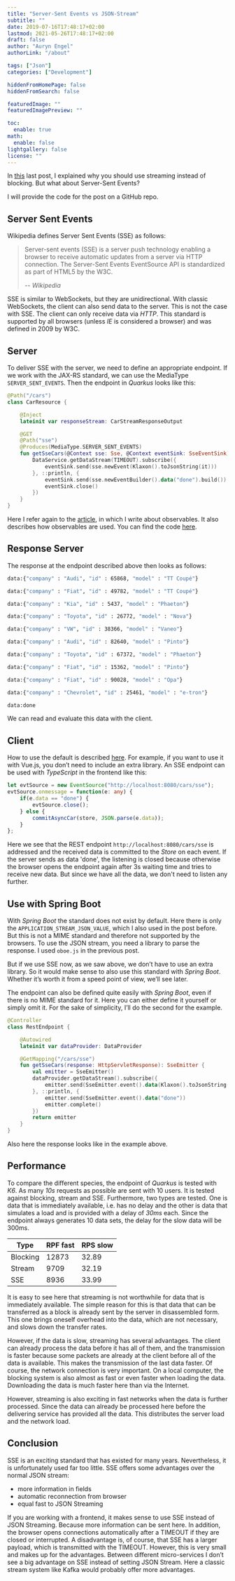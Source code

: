 ```yaml
---
title: "Server-Sent Events vs JSON-Stream"
subtitle: ""
date: 2019-07-16T17:48:17+02:00
lastmod: 2021-05-26T17:48:17+02:00
draft: false
author: "Auryn Engel"
authorLink: "/about"

tags: ["Json"]
categories: ["Development"]

hiddenFromHomePage: false
hiddenFromSearch: false

featuredImage: ""
featuredImagePreview: ""

toc:
  enable: true
math:
  enable: false
lightgallery: false
license: ""
---
```

In [this](/posts/reactive-stream-with-spring-boot-and-rx-java-in-kotlin/) last post, I explained why you should use streaming instead of blocking. But what about Server-Sent Events?
<!--more-->
I will provide the code for the post on a GitHub repo.

## Server Sent Events

Wikipedia defines Server Sent Events (SSE) as follows:

> Server-sent events (SSE) is a server push technology enabling a browser to receive automatic updates from a server via HTTP connection. The Server-Sent Events EventSource API is standardized as part of HTML5 by the W3C.
>
> -- <cite>Wikipedia</cite>

SSE is similar to WebSockets, but they are unidirectional. With classic WebSockets, the client can also send data to the server. This is not the case with SSE. The client can only receive data via *HTTP*. This standard is supported by all browsers (unless *IE* is considered a browser) and was defined in 2009 by W3C.

## Server

To deliver SSE with the server, we need to define an appropriate endpoint. If we work with the JAX-RS standard, we can use the MediaType `SERVER_SENT_EVENTS`. Then the endpoint in *Quarkus* looks like this:

```kotlin
@Path("/cars")
class CarResource {

    @Inject
    lateinit var responseStream: CarStreamResponseOutput

    @GET
    @Path("sse")
    @Produces(MediaType.SERVER_SENT_EVENTS)
    fun getSseCars(@Context sse: Sse, @Context eventSink: SseEventSink) {
        DataService.getDataStream(TIMEOUT).subscribe({
            eventSink.send(sse.newEvent(Klaxon().toJsonString(it)))
        }, ::println, {
            eventSink.send(sse.newEventBuilder().data("done").build())
            eventSink.close()
        })
    }
}
```

Here I refer again to the [article](/posts/reactive-stream-with-spring-boot-and-rx-java-in-kotlin/), in which I write about observables. It also describes how observables are used. You can find the code [here](https://github.com/auryn31/spring-async-rest-example).

## Response Server

The response at the endpoint described above then looks as follows:

```bash
data:{"company" : "Audi", "id" : 65868, "model" : "TT Coupé"}

data:{"company" : "Fiat", "id" : 49782, "model" : "TT Coupé"}

data:{"company" : "Kia", "id" : 5437, "model" : "Phaeton"}

data:{"company" : "Toyota", "id" : 26772, "model" : "Nova"}

data:{"company" : "VW", "id" : 38366, "model" : "Vaneo"}

data:{"company" : "Audi", "id" : 82640, "model" : "Pinto"}

data:{"company" : "Toyota", "id" : 67372, "model" : "Phaeton"}

data:{"company" : "Fiat", "id" : 15362, "model" : "Pinto"}

data:{"company" : "Fiat", "id" : 90028, "model" : "Opa"}

data:{"company" : "Chevrolet", "id" : 25461, "model" : "e-tron"}

data:done
```

We can read and evaluate this data with the client.

## Client

How to use the default is described [here](https://developer.mozilla.org/en-US/docs/Web/API/Server-sent_events/Using_server-sent_events). For example, if you want to use it with Vue.js, you don’t need to include an extra library. An SSE endpoint can be used with *TypeScript* in the frontend like this:

```ts
let evtSource = new EventSource("http://localhost:8080/cars/sse");
evtSource.onmessage = function(e: any) {
    if(e.data == "done") {
        evtSource.close();
    } else {
        commitAsyncCar(store, JSON.parse(e.data));
    }
};
```

Here we see that the REST endpoint `http://localhost:8080/cars/sse` is addressed and the received data is committed to the *Store* on each event. If the server sends as data 'done', the listening is closed because otherwise the browser opens the endpoint again after 3s waiting time and tries to receive new data. But since we have all the data, we don't need to listen any further.

## Use with Spring Boot

With *Spring Boot* the standard does not exist by default. Here there is only the `APPLICATION_STREAM_JSON_VALUE`, which I also used in the post before. But this is not a MIME standard and therefore not supported by the browsers. To use the JSON stream, you need a library to parse the response. I used `oboe.js` in the previous post.

But if we use SSE now, as we saw above, we don’t have to use an extra library. So it would make sense to also use this standard with *Spring Boot*. Whether it’s worth it from a speed point of view, we’ll see later.

The endpoint can also be defined quite easily with *Spring Boot*, even if there is no MIME standard for it. Here you can either define it yourself or simply omit it. For the sake of simplicity, I’ll do the second for the example.

```kotlin
@Controller
class RestEndpoint {

    @Autowired
    lateinit var dataProvider: DataProvider

    @GetMapping("/cars/sse")
    fun getSseCars(response: HttpServletResponse): SseEmitter {
        val emitter = SseEmitter()
        dataProvider.getDataStream().subscribe({
            emitter.send(SseEmitter.event().data(Klaxon().toJsonString(it), MediaType.APPLICATION_JSON))
        }, ::println, {
            emitter.send(SseEmitter.event().data("done"))
            emitter.complete()
        })
        return emitter
    }
}
```

Also here the response looks like in the example above.

## Performance

To compare the different species, the endpoint of *Quarkus* is tested with *K6*. As many *10s* requests as possible are sent with 10 users. It is tested against blocking, stream and SSE. Furthermore, two types are tested. One is data that is immediately available, i.e. has no delay and the other is data that simulates a load and is provided with a delay of *30ms* each. Since the endpoint always generates 10 data sets, the delay for the slow data will be 300ms.

| Type   | RPF fast |  RPS slow |
|--------|----------|-----------|
|Blocking|12873     |32.89      |
|Stream  |9709      |32.19      |
|SSE     |8936      |33.99      |

It is easy to see here that streaming is not worthwhile for data that is immediately available. The simple reason for this is that data that can be transferred as a block is already sent by the server in disassembled form. This one brings oneself overhead into the data, which are not necessary, and slows down the transfer rates.

However, if the data is slow, streaming has several advantages. The client can already process the data before it has all of them, and the transmission is faster because some packets are already at the client before all of the data is available. This makes the transmission of the last data faster. Of course, the network connection is very important. On a local computer, the blocking system is also almost as fast or even faster when loading the data. Downloading the data is much faster here than via the Internet.

However, streaming is also exciting in fast networks when the data is further processed. Since the data can already be processed here before the delivering service has provided all the data. This distributes the server load and the network load.

## Conclusion

SSE is an exciting standard that has existed for many years. Nevertheless, it is unfortunately used far too little. SSE offers some advantages over the normal JSON stream:

- more information in fields
- automatic reconnection from browser
- equal fast to JSON Streaming

If you are working with a frontend, it makes sense to use SSE instead of JSON Streaming. Because more information can be sent here. In addition, the browser opens connections automatically after a TIMEOUT if they are closed or interrupted. A disadvantage is, of course, that SSE has a larger payload, which is transmitted with the TIMEOUT. However, this is very small and makes up for the advantages. Between different micro-services I don’t see a big advantage on SSE instead of setting JSON Stream. Here a classic stream system like Kafka would probably offer more advantages.